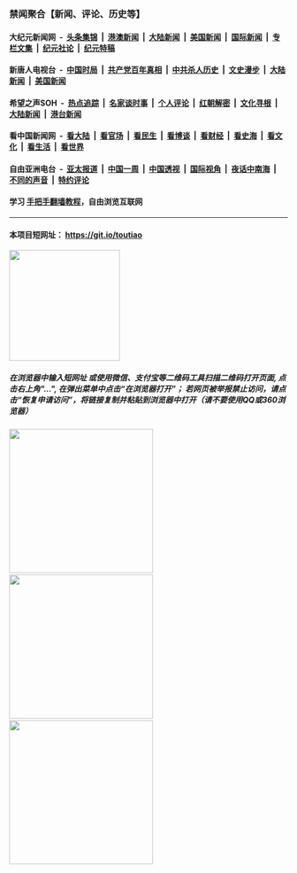 ### 禁闻聚合【新闻、评论、历史等】

#### 大纪元新闻网 &nbsp;-&nbsp; [头条集锦](indexes/E头条集锦.md?t=02102044) &nbsp;|&nbsp; [港澳新闻](indexes/E港澳新闻.md?t=02102044)  &nbsp;|&nbsp; [大陆新闻](indexes/E大陆新闻.md?t=02102044) &nbsp;|&nbsp; [美国新闻](indexes/E美国新闻.md?t=02102044) &nbsp;|&nbsp; [国际新闻](indexes/E国际新闻.md?t=02102044) &nbsp;|&nbsp; [专栏文集](indexes/E专栏文集.md?t=02102044) &nbsp;|&nbsp; [纪元社论](indexes/E纪元社论.md?t=02102044) &nbsp;|&nbsp; [纪元特稿](indexes/E纪元特稿.md?t=02102044) 

#### 新唐人电视台 &nbsp;-&nbsp; [中国时局](indexes/N中国时局.md?t=02102044) &nbsp;|&nbsp; [共产党百年真相](indexes/N共产党百年真相.md?t=02102044) &nbsp;|&nbsp; [中共杀人历史](indexes/N中共杀人历史.md?t=02102044) &nbsp;|&nbsp; [文史漫步](indexes/N文史漫步.md?t=02102044) &nbsp;|&nbsp; [大陆新闻](indexes/N大陆新闻.md?t=02102044) &nbsp;|&nbsp; [美国新闻](indexes/N美国新闻.md?t=02102044)

#### 希望之声SOH &nbsp;-&nbsp; [热点追踪](indexes/H热点追踪.md?t=02102044) &nbsp;|&nbsp; [名家谈时事](indexes/H名家谈时事.md?t=02102044) &nbsp;|&nbsp; [个人评论](indexes/H个人评论.md?t=02102044)  &nbsp;|&nbsp; [红朝解密](indexes/H红朝解密.md?t=02102044) &nbsp;|&nbsp; [文化寻根](indexes/H文化寻根.md?t=02102044) &nbsp;|&nbsp; [大陆新闻](indexes/H大陆新闻.md?t=02102044) &nbsp;|&nbsp; [港台新闻](indexes/H港台新闻.md?t=02102044)

#### 看中国新闻网 &nbsp;-&nbsp; [看大陆](indexes/S看大陆.md?t=02102044) &nbsp;|&nbsp; [看官场](indexes/S看官场.md?t=02102044) &nbsp;|&nbsp; [看民生](indexes/S看民生.md?t=02102044)  &nbsp;|&nbsp; [看博谈](indexes/S看博谈.md?t=02102044) &nbsp;|&nbsp; [看财经](indexes/S看财经.md?t=02102044) &nbsp;|&nbsp; [看史海](indexes/S看史海.md?t=02102044) &nbsp;|&nbsp; [看文化](indexes/S看文化.md?t=02102044) &nbsp;|&nbsp; [看生活](indexes/S看生活.md?t=02102044) &nbsp;|&nbsp; [看世界](indexes/S看世界.md?t=02102044)

#### 自由亚洲电台 &nbsp;-&nbsp; [亚太报道](indexes/R亚太报道.md?t=02102044) &nbsp;|&nbsp; [中国一周](indexes/R中国一周.md?t=02102044) &nbsp;|&nbsp; [中国透视](indexes/R中国透视.md?t=02102044)  &nbsp;|&nbsp; [国际视角](indexes/R国际视角.md?t=02102044) &nbsp;|&nbsp; [夜话中南海](indexes/R夜话中南海.md?t=02102044) &nbsp;|&nbsp; [不同的声音](indexes/R不同的声音.md?t=02102044) &nbsp;|&nbsp; [特约评论](indexes/R特约评论.md?t=02102044)

#### 学习 [手把手翻墙教程](https://github.com/gfw-breaker/guides/wiki)，自由浏览互联网

----

#### 本项目短网址： https://git.io/toutiao
<img src="https://raw.githubusercontent.com/gfw-breaker/banned-news/master/scripts/img/qr.png" width="200px"/>  

##### 在浏览器中输入短网址 或使用微信、支付宝等二维码工具扫描二维码打开页面, 点击右上角"...", 在弹出菜单中点击“在浏览器打开”； 若网页被举报禁止访问，请点击“恢复申请访问”，将链接复制并粘贴到浏览器中打开（请不要使用QQ或360浏览器）

<img src="https://raw.githubusercontent.com/gfw-breaker/banned-news/master/scripts/img/1.png" width="260px"/> &nbsp; <img src="https://raw.githubusercontent.com/gfw-breaker/banned-news/master/scripts/img/2.png" width="260px"/> &nbsp; <img src="https://raw.githubusercontent.com/gfw-breaker/banned-news/master/scripts/img/3.png" width="260px"/>
